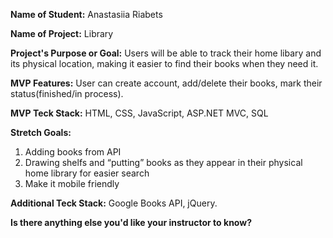 **Name of Student:** Anastasiia Riabets

**Name of Project:** Library

**Project's Purpose or Goal:** Users will be able to track their home libary and its physical location, making it easier to find their books when they need it.

**MVP Features:** User can create account, add/delete their books, mark their status(finished/in process).

**MVP Teck Stack:** HTML, CSS, JavaScript, ASP.NET MVC, SQL

**Stretch Goals:**

1. Adding books from API
2. Drawing shelfs and “putting” books as they appear in their physical home library for easier search
3. Make it mobile friendly

**Additional Teck Stack:** Google Books API, jQuery.

**Is there anything else you'd like your instructor to know?**
